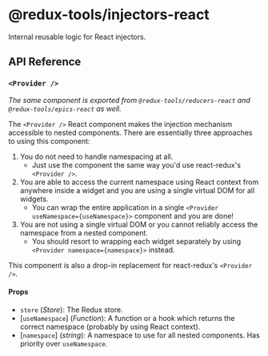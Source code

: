 # @redux-tools/injectors-react

Internal reusable logic for React injectors.

## API Reference

### `<Provider />`

_The same component is exported from `@redux-tools/reducers-react` and `@redux-tools/epics-react` as well._

The `<Provider />` React component makes the injection mechanism accessible to nested components. There are essentially three approaches to using this component:

1. You do not need to handle namespacing at all.
   - Just use the component the same way you'd use react-redux's `<Provider />`.
2. You are able to access the current namespace using React context from anywhere inside a widget and you are using a single virtual DOM for all widgets.
   - You can wrap the entire application in a single `<Provider useNamespace={useNamespace}>` component and you are done!
3. You are not using a single virtual DOM or you cannot reliably access the namespace from a nested component.
   - You should resort to wrapping each widget separately by using `<Provider namespace={namespace}>` instead.

This component is also a drop-in replacement for react-redux's `<Provider />`.

#### Props

- `store` (_Store_): The Redux store.
- [`useNamespace`] \(_Function_): A function or a hook which returns the correct namespace (probably by using React context).
- [`namespace`] \(_string_): A namespace to use for all nested components. Has priority over `useNamespace`.
